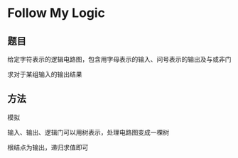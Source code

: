 # Follow My Logic

## 题目

给定字符表示的逻辑电路图，包含用字母表示的输入、问号表示的输出及与或非门

求对于某组输入的输出结果


## 方法

模拟

输入、输出、逻辑门可以用树表示，处理电路图变成一棵树

根结点为输出，递归求值即可
